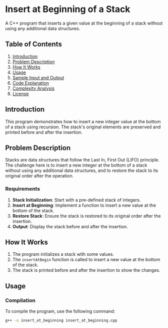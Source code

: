 # Insert at Beginning of a Stack

A C++ program that inserts a given value at the beginning of a stack without using any additional data structures.

## Table of Contents
1. [Introduction](#introduction)
2. [Problem Description](#problem-description)
3. [How It Works](#how-it-works)
4. [Usage](#usage)
5. [Sample Input and Output](#sample-input-and-output)
6. [Code Explanation](#code-explanation)
7. [Complexity Analysis](#complexity-analysis)
8. [License](#license)

## Introduction

This program demonstrates how to insert a new integer value at the bottom of a stack using recursion. The stack's original elements are preserved and printed before and after the insertion.

## Problem Description

Stacks are data structures that follow the Last In, First Out (LIFO) principle. The challenge here is to insert a new integer at the bottom of a stack without using any additional data structures, and to restore the stack to its original order after the operation.

### Requirements

1. **Stack Initialization**: Start with a pre-defined stack of integers.
2. **Insert at Beginning**: Implement a function to insert a new value at the bottom of the stack.
3. **Restore Stack**: Ensure the stack is restored to its original order after the insertion.
4. **Output**: Display the stack before and after the insertion.

## How It Works

1. The program initializes a stack with some values.
2. The `insertAtBegin` function is called to insert a new value at the bottom of the stack.
3. The stack is printed before and after the insertion to show the changes.

## Usage

### Compilation

To compile the program, use the following command:

```sh
g++ -o insert_at_beginning insert_at_beginning.cpp

